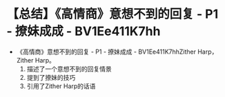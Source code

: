 # 【总结】《高情商》意想不到的回复 - P1 - 撩妹成成 - BV1Ee411K7hh

-   《高情商》意想不到的回复 - P1 - 撩妹成成 - BV1Ee411K7hhZither Harp，Zither Harp。
    1.  描述了一个意想不到的回复情景
    2.  提到了撩妹的技巧
    3.  引用了Zither Harp的话语